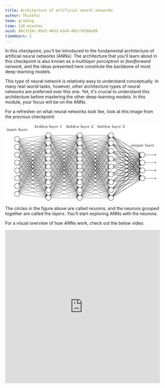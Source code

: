 ```yaml
---
title: Architecture of artificial neural networks
author: Thinkful
team: grading
time: 120 minutes
uuid: 80c311bc-05e5-46d3-b1e6-492c7d368a99
timeHours: 2
---
```


In this checkpoint, you'll be introduced to the fundamental architecture of artificial neural networks (ANNs). The architecture that you'll learn about in this checkpoint is also known as a *multilayer perceptron* or *feedforward network*, and the ideas presented here constitute the backbone of most deep-learning models.

This type of neural network is relatively easy to understand conceptually. In many real-world tasks, however, other architecture types of neural networks are preferred over this one. Yet, it's crucial to understand this architecture before mastering the other deep-learning models. In this module, your focus will be on the ANNs.

For a refresher on what neural networks look like, look at this image from the previous checkpoint:

![multiple layers](multiple_layers.png)

The circles in the figure above are called *neurons*, and the neurons grouped together are called the *layers*. You'll start exploring ANNs with the neurons.

<jupyter notebook-name="2.architecture_of_ann" course-code="DSBC"></jupyter>

For a visual overview of how ANNs work, check out the below video.


<iframe id="kaltura_player_1604701778" src="https://cdnapisec.kaltura.com/p/2315191/sp/231519100/embedIframeJs/uiconf_id/45331192/partner_id/2315191?iframeembed=true&playerId=kaltura_player_1604701778&entry_id=1_bgx5yefy" width="100%" height="500" allowfullscreen webkitallowfullscreen mozAllowFullScreen allow="autoplay *; fullscreen *; encrypted-media *" frameborder="0"></iframe>